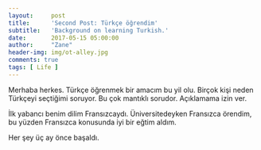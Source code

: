 ```yaml
---
layout:     post
title:      'Second Post: Türkçe öğrendim'
subtitle:   'Background on learning Turkish.'
date:       2017-05-15 05:00:00
author:     "Zane"
header-img: img/ot-alley.jpg
comments: true
tags: [ Life ]
---
```


Merhaba herkes. Türkçe öğrenmek bir amacım bu yil olu. Birçok kişi neden Türkçeyi seçtiğimi soruyor. Bu çok mantıklı sorudor. Açıklamama izin ver.

İlk yabancı benim dilim Fransızcaydı. Üniversitedeyken Fransızca örendim, bu yüzden Fransızca konusunda iyi bir eğtim aldım. 

Her şey üç ay önce başaldı.